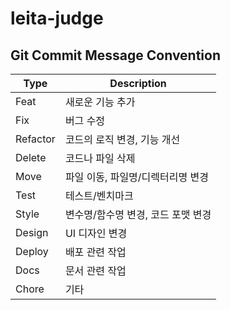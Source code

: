 # leita-judge

## Git Commit Message Convention
| Type     | Description          |
|----------|----------------------|
| Feat     | 새로운 기능 추가            |
| Fix      | 버그 수정                |
| Refactor | 코드의 로직 변경, 기능 개선     |
| Delete   | 코드나 파일 삭제            |
| Move     | 파일 이동, 파일명/디렉터리명 변경  |
| Test     | 테스트/벤치마크             |
| Style    | 변수명/함수명 변경, 코드 포맷 변경 |
| Design   | UI 디자인 변경            |
| Deploy   | 배포 관련 작업             |
| Docs     | 문서 관련 작업             |
| Chore    | 기타                   |